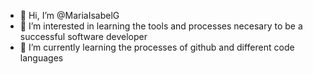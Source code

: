 


- 👋 Hi, I’m @MariaIsabelG
- 👀 I’m interested in learning the tools and processes necesary to be a successful software developer
- 🌱 I’m currently learning the processes of github and different code languages

